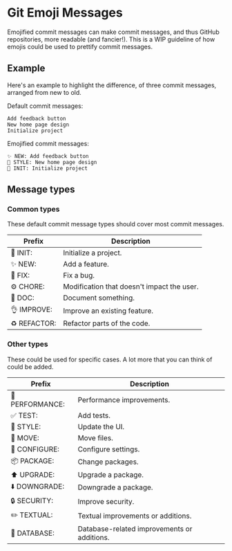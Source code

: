 # Git Emoji Messages

Emojified commit messages can make commit messages, and thus GitHub repositories, more readable (and fancier!). This is a WIP guideline of how emojis could be used to prettify commit messages.

## Example

Here's an example to highlight the difference, of three commit messages, arranged from new to old.

Default commit messages:

```
Add feedback button
New home page design
Initialize project
```

Emojified commit messages:

```
✨ NEW: Add feedback button
💄 STYLE: New home page design
🎉 INIT: Initialize project
```

## Message types

### Common types

These default commit message types should cover most commit messages.

| Prefix       | Description                                |
| ------------ | ------------------------------------------ |
| 🎉 INIT:     | Initialize a project.                      |
| ✨ NEW:      | Add a feature.                             |
| 🐛 FIX:      | Fix a bug.                                 |
| ⚙️ CHORE:    | Modification that doesn't impact the user. |
| 📝 DOC:      | Document something.                        |
| 👌 IMPROVE:  | Improve an existing feature.               |
| ♻️ REFACTOR: | Refactor parts of the code.                |

### Other types

These could be used for specific cases. A lot more that you can think of could be added.

| Prefix          | Description                                 |
| --------------- | ------------------------------------------- |
| 🐎 PERFORMANCE: | Performance improvements.                   |
| ✅ TEST:        | Add tests.                                  |
| 💄 STYLE:       | Update the UI.                              |
| 🚚 MOVE:        | Move files.                                 |
| 🔧 CONFIGURE:   | Configure settings.                         |
| 📦 PACKAGE:     | Change packages.                            |
| ⬆️ UPGRADE:     | Upgrade a package.                          |
| ⬇️ DOWNGRADE:   | Downgrade a package.                        |
| 🔒 SECURITY:    | Improve security.                           |
| ✏️ TEXTUAL:     | Textual improvements or additions.          |
| 💾 DATABASE:    | Database-related improvements or additions. |
